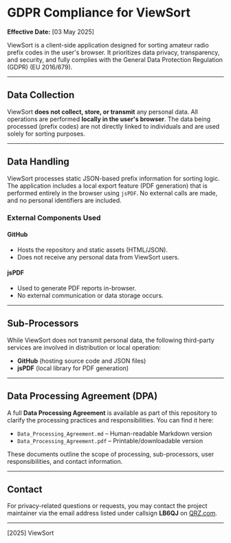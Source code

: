 # GDPR Compliance for ViewSort

**Effective Date:** [03 May 2025]

ViewSort is a client-side application designed for sorting amateur radio prefix codes in the user's browser. It prioritizes data privacy, transparency, and security, and fully complies with the General Data Protection Regulation (GDPR) (EU 2016/679).

---

## Data Collection

ViewSort **does not collect, store, or transmit** any personal data. All operations are performed **locally in the user's browser**. The data being processed (prefix codes) are not directly linked to individuals and are used solely for sorting purposes.

---

## Data Handling

ViewSort processes static JSON-based prefix information for sorting logic. The application includes a local export feature (PDF generation) that is performed entirely in the browser using `jsPDF`. No external calls are made, and no personal identifiers are included.

### External Components Used

#### GitHub
- Hosts the repository and static assets (HTML/JSON).
- Does not receive any personal data from ViewSort users.

#### jsPDF
- Used to generate PDF reports in-browser.
- No external communication or data storage occurs.

---

## Sub-Processors

While ViewSort does not transmit personal data, the following third-party services are involved in distribution or local operation:

- **GitHub** (hosting source code and JSON files)
- **jsPDF** (local library for PDF generation)

---

## Data Processing Agreement (DPA)

A full **Data Processing Agreement** is available as part of this repository to clarify the processing practices and responsibilities. You can find it here:

- `Data_Processing_Agreement.md` – Human-readable Markdown version
- `Data_Processing_Agreement.pdf` – Printable/downloadable version

These documents outline the scope of processing, sub-processors, user responsibilities, and contact information.

---

## Contact

For privacy-related questions or requests, you may contact the project maintainer via the email address listed under callsign **LB6QJ** on [QRZ.com](https://www.qrz.com/).

---

[2025] ViewSort
